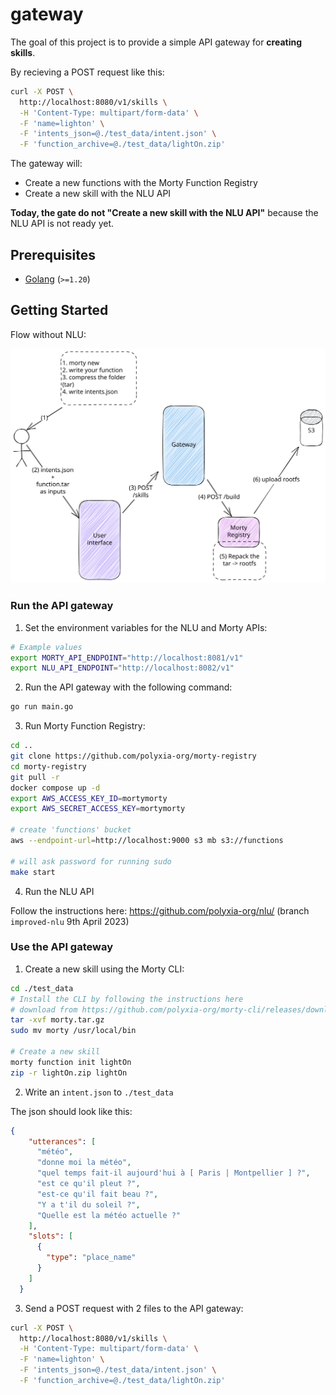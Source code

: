 # gateway

The goal of this project is to provide a simple API gateway for **creating skills**.

By recieving a POST request like this:

```bash
curl -X POST \
  http://localhost:8080/v1/skills \
  -H 'Content-Type: multipart/form-data' \
  -F 'name=lighton' \
  -F 'intents_json=@./test_data/intent.json' \
  -F 'function_archive=@./test_data/lightOn.zip'
```

The gateway will:
- Create a new functions with the Morty Function Registry
- Create a new skill with the NLU API

**Today, the gate do not "Create a new skill with the NLU API"** because the NLU API is not ready yet. 

## Prerequisites

* [Golang](https://go.dev/doc/install) (`>=1.20`)

## Getting Started

Flow without NLU:

![Flow](./docs/flow.svg)

### Run the API gateway

1. Set the environment variables for the NLU and Morty APIs:

```bash
# Example values
export MORTY_API_ENDPOINT="http://localhost:8081/v1"
export NLU_API_ENDPOINT="http://localhost:8082/v1"
```

2. Run the API gateway with the following command:
```bash
go run main.go
```

3. Run Morty Function Registry:
```bash
cd ..
git clone https://github.com/polyxia-org/morty-registry
cd morty-registry
git pull -r
docker compose up -d
export AWS_ACCESS_KEY_ID=mortymorty
export AWS_SECRET_ACCESS_KEY=mortymorty

# create 'functions' bucket
aws --endpoint-url=http://localhost:9000 s3 mb s3://functions

# will ask password for running sudo
make start
```

4. Run the NLU API

Follow the instructions here: https://github.com/polyxia-org/nlu/ (branch `improved-nlu` 9th April 2023)

### Use the API gateway

1. Create a new skill using the Morty CLI:
    
```bash
cd ./test_data
# Install the CLI by following the instructions here
# download from https://github.com/polyxia-org/morty-cli/releases/download/v1.0.0/morty-v1.0.0-linux-amd64.tar.gz
tar -xvf morty.tar.gz
sudo mv morty /usr/local/bin

# Create a new skill
morty function init lightOn
zip -r lightOn.zip lightOn
```

2. Write an `intent.json` to `./test_data`

The json should look like this:
```json
{
    "utterances": [
      "météo",
      "donne moi la météo",
      "quel temps fait-il aujourd'hui à [ Paris | Montpellier ] ?",
      "est ce qu'il pleut ?",
      "est-ce qu'il fait beau ?",
      "Y a t'il du soleil ?",
      "Quelle est la météo actuelle ?"
    ],
    "slots": [
      {
        "type": "place_name"
      }
    ]
  }
```

3. Send a POST request with 2 files to the API gateway:

```bash
curl -X POST \
  http://localhost:8080/v1/skills \
  -H 'Content-Type: multipart/form-data' \
  -F 'name=lighton' \
  -F 'intents_json=@./test_data/intent.json' \
  -F 'function_archive=@./test_data/lightOn.zip'
```